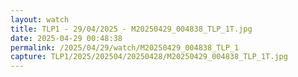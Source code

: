 ```yaml
---
layout: watch
title: TLP1 - 29/04/2025 - M20250429_004838_TLP_1T.jpg
date: 2025-04-29 00:48:38
permalink: /2025/04/29/watch/M20250429_004838_TLP_1
capture: TLP1/2025/202504/20250428/M20250429_004838_TLP_1T.jpg
---
```

